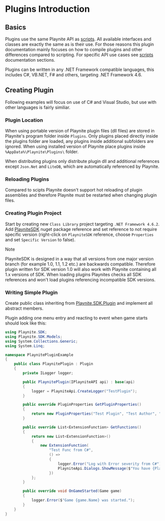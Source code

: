 Plugins Introduction
=====================

Basics
---------------------

Plugins use the same Playnite API as [scripts](scripting.md). All available interfaces and classes are exactly the same as is their use. For those reasons this plugin documentation mainly focuses on how to compile plugins and other differences compared to scripting. For specific API use cases see [scripts](scripting.md) documentation sections.

Plugins can be written in any .NET Framework compatible languages, this includes C#, VB.NET, F# and others, targeting .NET Framework 4.6.

Creating Plugin
---------------------

Following examples will focus on use of C# and Visual Studio, but use with other languages is fairly similiar.

### Plugin Location

When using portable version of Playnite plugin files (dll files) are stored in Playnite's program folder inside `Plugins`. Only plugins placed directly inside the plugins folder are loaded, any plugins inside additional subfolders are ignored. When using installed version of Playnite place plugins inside `%AppData%\Playnite\Plugins\` folder.

When distributing plugins only distribute plugin dll and additional references except `Json.Net` and `LiteDB`, which are automatically referenced by Playnite.

### Reloading Plugins

Compared to scipts Playnite doesn't support hot reloading of plugin assemblies and therefore Playnite must be restarted when changing plugin files.

### Creating Plugin Project

Start by creating new `Class Library` project targeting `.NET Framework 4.6.2`. Add [PlayniteSDK](https://www.nuget.org/packages/PlayniteSDK/) nuget package reference and set reference to not require specific version (right-click on `PlayniteSDK` reference, choose `Properties` and set `Specific Version` to false).


> [!NOTE] 
> PlayniteSDK is designed in a way that all versions from one major version branch (for example 1.0, 1.1, 1.2 etc.) are backwards compatible. Therefore plugin written for SDK version 1.0 will also work with Playnite containing all 1.x versions of SDK. When loading plugins Playnites checks all SDK references and won't load plugins referencing incompatible SDK versions.

### Writing Simple Plugin

Create public class inheriting from [Playnite.SDK.Plugin](xref:Playnite.SDK.Plugin) and implement all abstract members.

Plugin adding one menu entry and reacting to event when game starts should look like this:

```csharp
using Playnite.SDK;
using Playnite.SDK.Models;
using System.Collections.Generic;
using System.Linq;

namespace PlaynitePluginExample
{
    public class PlaynitePlugin : Plugin
    {
        private ILogger logger;

        public PlaynitePlugin(IPlayniteAPI api) : base(api)
        {
            logger = PlayniteApi.CreateLogger("TestPlugin");
        }

        public override PluginProperties GetPluginProperties()
        {
            return new PluginProperties("Test Plugin", "Test Author", "0.1");
        }

        public override List<ExtensionFunction> GetFunctions()
        {
            return new List<ExtensionFunction>()
            {
                new ExtensionFunction(
                    "Test Func from C#",
                    () =>
                    {
                        logger.Error("Log with Error severity from C#");
                        PlayniteApi.Dialogs.ShowMessage($"You have {PlayniteApi.MainView.SelectedGames.Count().ToString()} games selected.");
                    })
            };
        }

        public override void OnGameStarted(Game game)
        {
            logger.Error($"Game {game.Name} was started.");
        }
    }
}
```